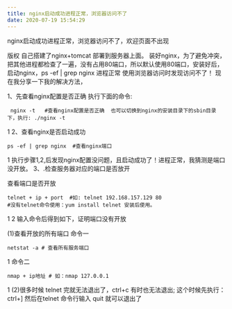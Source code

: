 ```yaml
---
title: nginx启动成功进程正常，浏览器访问不了
date: 2020-07-19 15:54:29
---
```


nginx启动成功进程正常，浏览器访问不了，欢迎页面不出现

版权
自己搭建了nginx+tomcat 部署到服务器上面。 装好nginx，为了避免冲突，把其他进程都检查了一遍，没有占用80端口，所以默认使用80端口，安装好后，启动nginx，ps -ef | grep nginx 进程正常 使用浏览器访问时发现访问不了！
现在我分享一下我的解决方法，

1、先查看nginx配置是否正确
执行下面的命令:

	 nginx -t   #查看nginx配置是否正确  也可以切换到nginx的安装目录下的sbin目录下，执行: ./nginx -t
1
2、查看nginx是否启动成功

	ps -ef | grep nginx  #查看nginx端口
1
执行步骤1,2,后发现nginx配置没问题，且启动成功了！进程正常，我猜测是端口没开放。
3、.检查服务器对应的端口是否放开

查看端口是否开放

	telnet + ip + port  #如: telnet 192.168.157.129 80  
	#没有telnet命令使用：yum install telnet 安装后使用。
1
2
输入命令后得到如下，证明端口没有开放



(1)查看开放的所有端口
命令一

	netstat -a # 查看所有服务端口 
1
命令二

	nmap + ip地址 # 如：nmap 127.0.0.1
1
(2)很多时候 telnet 完就无法退出了，ctrl+c 有时也无法退出;
这个时候先执行：ctrl+] 然后在telnet 命令行输入 quit 就可以退出了
